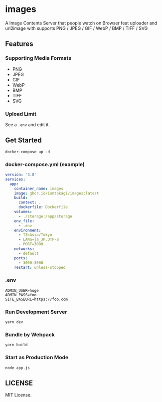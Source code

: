 # images
A Image Contents Server that people watch on Browser feat uploader and url2image with supports PNG / JPEG / GIF / WebP / BMP / TIFF / SVG

## Features

### Supporting Media Formats
- PNG 
- JPEG 
- GIF
- WebP
- BMP
- TIFF 
- SVG

### Upload Limit
See a `.env` and edit it.

## Get Started
```console
docker-compose up -d
```

### docker-compose.yml (example)
```yml
version: '3.8'
services:
  app:
    container_name: images
    image: ghcr.io/iamtakagi/images:latest
    build: 
      context: .
      dockerfile: Dockerfile
    volumes:
      - ./storage:/app/storage
    env_file:
      - .env
    environment:
      - TZ=Asia/Tokyo
      - LANG=ja_JP.UTF-8
      - PORT=3000
    networks:
      - default
    ports:
      - 3000:3000
    restart: unless-stopped
```

### .env
```env
ADMIN_USER=hoge
ADMIN_PASS=foo
SITE_BASEURL=https://foo.com
```

### Run Development Server
```console
yarn dev
```

### Bundle by Webpack
```console
yarn build
```

### Start as Production Mode
```console
node app.js
```

## LICENSE
MIT License.
